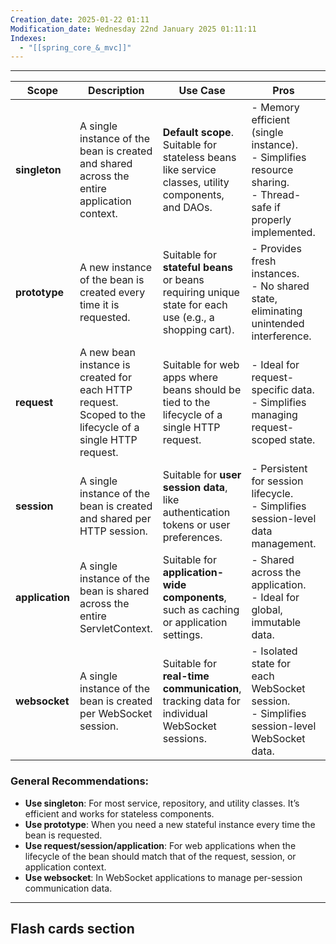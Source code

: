 ```yaml
---
Creation_date: 2025-01-22 01:11
Modification_date: Wednesday 22nd January 2025 01:11:11
Indexes:
  - "[[spring_core_&_mvc]]"
---
```


----





| **Scope**       | **Description**                                                                                         | **Use Case**                                                                                          | **Pros**                                                                                                          | **Cons**                                                                                          |
| --------------- | ------------------------------------------------------------------------------------------------------- | ----------------------------------------------------------------------------------------------------- | ----------------------------------------------------------------------------------------------------------------- | ------------------------------------------------------------------------------------------------- |
| **singleton**   | A single instance of the bean is created and shared across the entire application context.              | **Default scope**. Suitable for stateless beans like service classes, utility components, and DAOs.   | - Memory efficient (single instance).<br>- Simplifies resource sharing.<br>- Thread-safe if properly implemented. | - Can introduce issues if not thread-safe.<br>- Shared state may lead to unintended side effects. |
| **prototype**   | A new instance of the bean is created every time it is requested.                                       | Suitable for **stateful beans** or beans requiring unique state for each use (e.g., a shopping cart). | - Provides fresh instances.<br>- No shared state, eliminating unintended interference.                            | - Resource-intensive.<br>- Developer must manage lifecycle explicitly.                            |
| **request**     | A new bean instance is created for each HTTP request. Scoped to the lifecycle of a single HTTP request. | Suitable for web apps where beans should be tied to the lifecycle of a single HTTP request.           | - Ideal for request-specific data.<br>- Simplifies managing request-scoped state.                                 | - Limited to web applications.<br>- Becomes invalid after the HTTP request is complete.           |
| **session**     | A single instance of the bean is created and shared per HTTP session.                                   | Suitable for **user session data**, like authentication tokens or user preferences.                   | - Persistent for session lifecycle.<br>- Simplifies session-level data management.                                | - Limited to web applications.<br>- Potential for excessive memory usage in large apps.           |
| **application** | A single instance of the bean is shared across the entire ServletContext.                               | Suitable for **application-wide components**, such as caching or application settings.                | - Shared across the application.<br>- Ideal for global, immutable data.                                           | - Not request/session-aware.<br>- May lead to memory bloat for rarely-used components.            |
| **websocket**   | A single instance of the bean is created per WebSocket session.                                         | Suitable for **real-time communication**, tracking data for individual WebSocket sessions.            | - Isolated state for each WebSocket session.<br>- Simplifies session-level WebSocket data.                        | - Limited to WebSocket-based apps.<br>- Can increase memory usage for many concurrent sessions.   |

### General Recommendations:
- **Use singleton**: For most service, repository, and utility classes. It’s efficient and works for stateless components.
- **Use prototype**: When you need a new stateful instance every time the bean is requested.
- **Use request/session/application**: For web applications when the lifecycle of the bean should match that of the request, session, or application context.
- **Use websocket**: In WebSocket applications to manage per-session communication data.

















---
## Flash cards section

